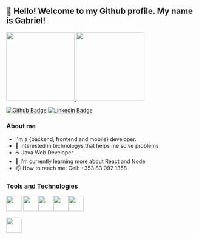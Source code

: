 
## 👋 Hello! Welcome to my Github profile. My name is Gabriel!

<div>
<a href="https://github.com/Gabrielmtvp">
<img height="180em" src="https://github-readme-stats.vercel.app/api/top-langs/?username=Gabrielmtvp&layout=compact&langs_count=7&theme=dracula"/>
<img height="180em" src="https://github-readme-stats.vercel.app/api?username=Gabrielmtvp&show_icons=true&theme=dracula&include_all_commits=true&count_private=true"/>
</div>

[![Github Badge](https://img.shields.io/badge/-Github-000?style=flat-square&logo=Github&logoColor=white&link=https://github.com/Gabrielmtvp)](https://github.com/Gabrielmtvp)
[![Linkedin Badge](https://img.shields.io/badge/-LinkedIn-blue?style=flat-square&logo=Linkedin&logoColor=white&link=https://www.linkedin.com/in/gabrielpgomes/)](https://www.linkedin.com/in/gabrielpgomes/)

### About me

- I'm a {backend, frontend and mobile} developer.
- 👀 interested in technologys that helps me solve problems
- ☕️ Java Web Developer
- 🌱 I’m currently learning more about React and Node
- 📫 How to reach me: Cell: +353 83 092 1358
  
### Tools and Technologies
  
<img src="https://cdn.jsdelivr.net/gh/devicons/devicon/icons/javascript/javascript-original.svg" width="40" height="40" />  <img src="https://cdn.jsdelivr.net/gh/devicons/devicon/icons/react/react-original.svg" width="40" height="40" /><img src="https://cdn.jsdelivr.net/gh/devicons/devicon/icons/nodejs/nodejs-original.svg" width="40" height="40" /><img src="https://cdn.jsdelivr.net/gh/devicons/devicon/icons/graphql/graphql-plain-wordmark.svg" width="40" height="40" /><img src="https://cdn.jsdelivr.net/gh/devicons/devicon/icons/mongodb/mongodb-original-wordmark.svg" width="40" height="40" />

<img src="https://cdn.jsdelivr.net/gh/devicons/devicon/icons/java/java-original.svg" width="40" height="40" />


<!---
- 💞️ I’m looking to collaborate on ...
Gabrielmtvp/Gabrielmtvp is a ✨ special ✨ repository because its `README.md` (this file) appears on your GitHub profile.
You can click the Preview link to take a look at your changes.
--->
